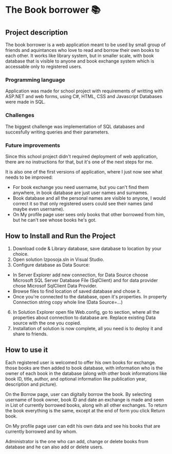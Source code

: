 # The Book borrower 📚

## Project description

The book borrower is a web application meant to be used by small group of friends and aquintances who love to read and borrow their own books to each other. It works like library system, but in smaller scale, with book database that is visible to anyone and book exchange system which is accessable only to registered users. 

### Programming language

Application was made for school project with requirements of writting with ASP.NET and web forms, using C#, HTML, CSS and Javascript Databases were made in SQL. 

### Challenges

The biggest challenge was implementation of SQL databases and succesfully writing queries and their parameters. 

### Future improvements

Since this school project didn't required deployment of web application, there are no instructions for that, but it's one of the next steps for me. 

It is also one of the first versions of application, where I just now see what needs to be improved: 
- For book exchange you need username, but you can't find them anywhere, in book database are just user names and surnames.
- Book database and all the personal names are visible to anyone, I would correct it so that only registered users could see their names (and maybe even username).
- On My profile page user sees only books that other borrowed from him, but he can't see whose books he's got.

## How to Install and Run the Project

1. Download code & Library database, save database to location by your choice.
2. Open solution Izposoja.sln in Visual Studio.
3. Configure database as Data Source:
  - In Server Explorer add new connection, for Data Source choose Microsoft SQL Server Database File (SqlClient) and for data provider chose Microsof SqlClient Data Provider.
  - Browse files to find location of saved database and chose it.
  - Once you're connected to the database, open it's properties. In property Connection string copy whole line (Data Source=...)
6. In Solution Explorer open file Web.config, go to <connectionStrings> section, where all the properties about connection to database are. Replace existing Data source with the one you copied.
7. Installation of solution is now complete, all you need is to deploy it and share to friends.

## How to use it

Each registered user is welcomed to offer his own books for exchange. those books are then added to book database, with information who is the owner of each book in the database (along with other book informations like book ID, title, author, and optional information like publication year, description and picture). 

On the Borrow page, user can digitally borrow the book. By selecting username of book owner, book ID and date an exchange is made and seen in List of currently borrowed books, along wih all other exchanges. To return the book everything is the same, except at the end of form you click Return book. 

On My profile page user can edit his own data and see his books that are currently borrowed and by whom. 

Administrator is the one who can add, change or delete books from database and he can also add or delete users. 
